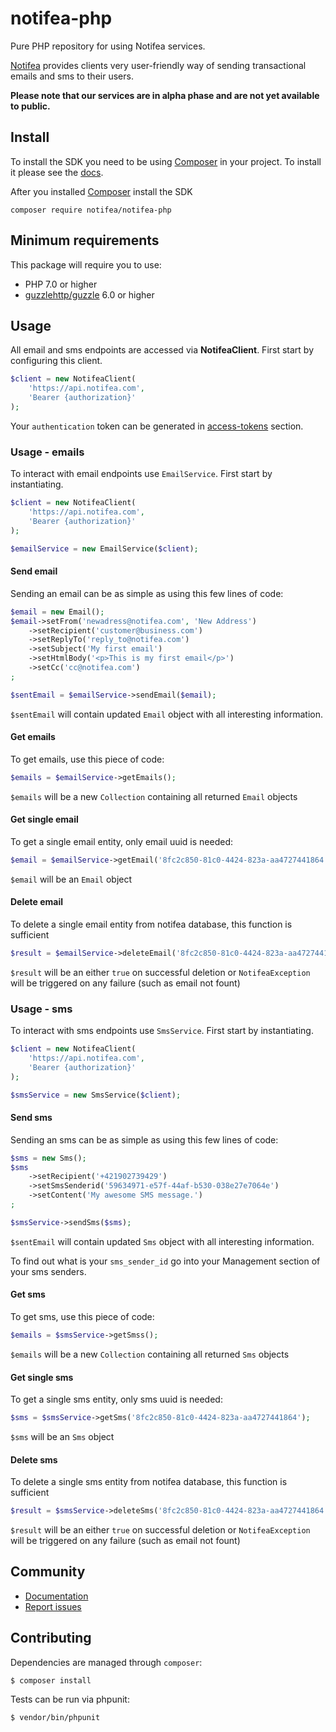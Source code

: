 # notifea-php
Pure PHP repository for using Notifea services.

[Notifea](https://notifea.com) provides clients very user-friendly way of sending transactional emails
and sms to their users.

**Please note that our services are in alpha phase and are not yet available to public.** 

## Install

To install the SDK you need to be using [Composer]([https://getcomposer.org/)
in your project. To install it please see the [docs](https://getcomposer.org/download/).

After you installed [Composer]([https://getcomposer.org/) install the SDK 

```shell script
composer require notifea/notifea-php
```

## Minimum requirements

This package will require you to use:
- PHP 7.0 or higher
- [guzzlehttp/guzzle](https://github.com/guzzle/guzzle) 6.0 or higher 

## Usage

All email and sms endpoints are accessed via **NotifeaClient**. First start by 
configuring this client.

```php
$client = new NotifeaClient(
    'https://api.notifea.com',
    'Bearer {authorization}'
);
```

Your `authentication` token can be generated in [access-tokens](https://app.notifea.com/access-tokens) section.

### Usage - emails

To interact with email endpoints use `EmailService`. First start by instantiating.

```php
$client = new NotifeaClient(
    'https://api.notifea.com',
    'Bearer {authorization}'
);

$emailService = new EmailService($client);
```

#### Send email

Sending an email can be as simple as using this few lines of code:

```php
$email = new Email();
$email->setFrom('newadress@notifea.com', 'New Address')
    ->setRecipient('customer@business.com')
    ->setReplyTo('reply_to@notifea.com')
    ->setSubject('My first email')
    ->setHtmlBody('<p>This is my first email</p>')
    ->setCc('cc@notifea.com')
;

$sentEmail = $emailService->sendEmail($email);
```

`$sentEmail` will contain updated `Email` object with all interesting information.

#### Get emails

To get emails, use this piece of code:

```php
$emails = $emailService->getEmails();
```

`$emails` will be a new `Collection` containing all returned `Email` objects

#### Get single email

To get a single email entity, only email uuid is needed:

```php
$email = $emailService->getEmail('8fc2c850-81c0-4424-823a-aa4727441864');
```

`$email` will be an `Email` object

#### Delete email

To delete a single email entity from notifea database, this function is sufficient

```php
$result = $emailService->deleteEmail('8fc2c850-81c0-4424-823a-aa4727441864');
```

`$result` will be an either `true` on successful deletion or `NotifeaException` will be 
triggered on any failure (such as email not fount)

### Usage - sms

To interact with sms endpoints use `SmsService`. First start by instantiating.

```php
$client = new NotifeaClient(
    'https://api.notifea.com',
    'Bearer {authorization}'
);

$smsService = new SmsService($client);
```

#### Send sms

Sending an sms can be as simple as using this few lines of code:

```php
$sms = new Sms();
$sms
    ->setRecipient('+421902739429')
    ->setSmsSenderid('59634971-e57f-44af-b530-038e27e7064e')
    ->setContent('My awesome SMS message.')
;

$smsService->sendSms($sms);
```

`$sentEmail` will contain updated `Sms` object with all interesting information.

To find out what is your `sms_sender_id` go into your Management section of your sms senders.

#### Get sms

To get sms, use this piece of code:

```php
$emails = $smsService->getSmss();
```

`$emails` will be a new `Collection` containing all returned `Sms` objects

#### Get single sms

To get a single sms entity, only sms uuid is needed:

```php
$sms = $smsService->getSms('8fc2c850-81c0-4424-823a-aa4727441864');
```

`$sms` will be an `Sms` object

#### Delete sms

To delete a single sms entity from notifea database, this function is sufficient

```php
$result = $smsService->deleteSms('8fc2c850-81c0-4424-823a-aa4727441864');
```

`$result` will be an either `true` on successful deletion or `NotifeaException` will be 
triggered on any failure (such as email not fount)

## Community

- [Documentation](https://docs.notifea.com)
- [Report issues](https://github.com/notifea/notifea-php/issues)

## Contributing

Dependencies are managed through `composer`:

```
$ composer install
```

Tests can be run via phpunit:

```
$ vendor/bin/phpunit
```
